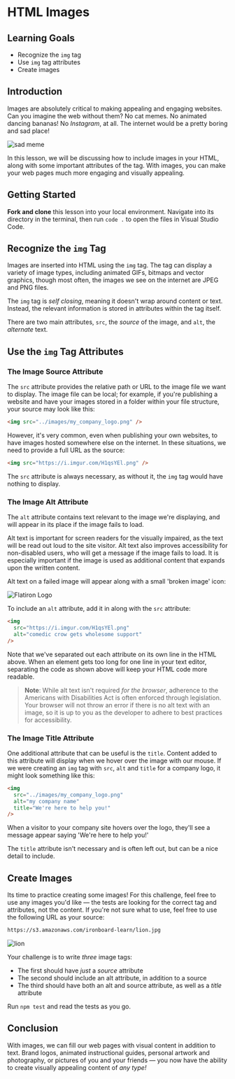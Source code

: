 # HTML Images

## Learning Goals

- Recognize the `img` tag
- Use `img` tag attributes
- Create images

## Introduction

Images are absolutely critical to making appealing and engaging websites. Can
you imagine the web without them? No cat memes. No animated dancing bananas! No
_Instagram_, at all. The internet would be a pretty boring and sad place!

![sad meme](https://s3.amazonaws.com/ironboard-learn/sad_meme.jpg)

In this lesson, we will be discussing how to include images in your HTML, along
with some important attributes of the tag. With images, you can make your web
pages much more engaging and visually appealing.

## Getting Started

**Fork and clone** this lesson into your local environment. Navigate into its
directory in the terminal, then run `code .` to open the files in Visual Studio
Code.

## Recognize the `img` Tag

Images are inserted into HTML using the `img` tag. The tag can display a variety
of image types, including animated GIFs, bitmaps and vector graphics, though
most often, the images we see on the internet are JPEG and PNG files.

The `img` tag is _self closing_, meaning it doesn't wrap around content or text.
Instead, the relevant information is stored in attributes within the tag itself.

There are two main attributes, `src`, the _source_ of the image, and `alt`, the
_alternate_ text.

## Use the `img` Tag Attributes

### The Image Source Attribute

The `src` attribute provides the relative path or URL to the image file we want
to display. The image file can be local; for example, if you're publishing a
website and have your images stored in a folder within your file structure, your
source may look like this:

```html
<img src="../images/my_company_logo.png" />
```

However, it's very common, even when publishing your own websites, to have
images hosted somewhere else on the internet. In these situations, we need to
provide a full URL as the source:

```html
<img src="https://i.imgur.com/H1qsYEl.png" />
```

The `src` attribute is always necessary, as without it, the `img` tag would have
nothing to display.

### The Image Alt Attribute

The `alt` attribute contains text relevant to the image we're displaying, and
will appear in its place if the image fails to load.

Alt text is important for screen readers for the visually impaired, as the text
will be read out loud to the site visitor. Alt text also improves accessibility
for non-disabled users, who will get a message if the image fails to load. It is
especially important if the image is used as additional content that expands
upon the written content.

Alt text on a failed image will appear along with a small 'broken image' icon:

![Flatiron Logo](broken-image.png)

To include an `alt` attribute, add it in along with the `src` attribute:

```html
<img
  src="https://i.imgur.com/H1qsYEl.png"
  alt="comedic crow gets wholesome support"
/>
```

Note that we've separated out each attribute on its own line in the HTML above.
When an element gets too long for one line in your text editor, separating the
code as shown above will keep your HTML code more readable.

> **Note**: While alt text isn't required _for the browser_, adherence to the
> Americans with Disabilities Act is often enforced through legislation. Your
> browser will not throw an error if there is no alt text with an image, so it
> is up to you as the developer to adhere to best practices for accessibility.

### The Image Title Attribute

One additional attribute that can be useful is the `title`. Content added to
this attribute will display when we hover over the image with our mouse. If we
were creating an `img` tag with `src`, `alt` and `title` for a company logo, it
might look something like this:

```html
<img
  src="../images/my_company_logo.png"
  alt="my company name"
  title="We're here to help you!"
/>
```

When a visitor to your company site hovers over the logo, they'll see a message
appear saying 'We're here to help you!'

The `title` attribute isn't necessary and is often left out, but can be a nice
detail to include.

## Create Images

Its time to practice creating some images! For this challenge, feel free to use
any images you'd like — the tests are looking for the correct tag and
attributes, not the content. If you're not sure what to use, feel free to use
the following URL as your source:

```txt
https://s3.amazonaws.com/ironboard-learn/lion.jpg
```

![lion](https://s3.amazonaws.com/ironboard-learn/lion.jpg)

Your challenge is to write _three_ image tags:

- The first should have _just_ a _source_ attribute
- The second should include an alt attribute, in addition to a source
- The third should have both an alt and source attribute, as well as a _title_
  attribute

Run `npm test` and read the tests as you go.

## Conclusion

With images, we can fill our web pages with visual content in addition to text.
Brand logos, animated instructional guides, personal artwork and photography, or
pictures of you and your friends — you now have the ability to create visually
appealing content of _any type!_
